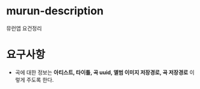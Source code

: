 # murun-description
뮤런앱 요건정리

# 요구사항

- 곡에 대한 정보는 **아티스트, 타이틀, 곡 uuid, 앨범 이미지 저장경로, 곡 저장경로** 이렇게 주도록 한다.
